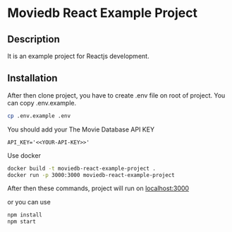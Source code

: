 # Moviedb React Example Project
## Description

It is an example project for Reactjs development.

## Installation

After then clone project, you have to create .env file on root of project. You can copy .env.example.
```bash
cp .env.example .env
```
You should add your The Movie Database API KEY
```
API_KEY='<<YOUR-API-KEY>>'
```

Use docker

```bash
docker build -t moviedb-react-example-project .
docker run -p 3000:3000 moviedb-react-example-project
```
After then these commands, project will run on [localhost:3000](http://localhost:3000)

or you can use

```bash
npm install
npm start
```